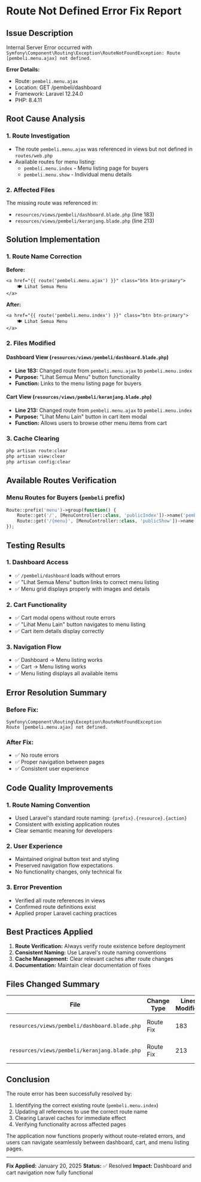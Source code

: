 # Route Not Defined Error Fix Report

## Issue Description
Internal Server Error occurred with `Symfony\Component\Routing\Exception\RouteNotFoundException: Route [pembeli.menu.ajax] not defined.`

**Error Details:**
- Route: `pembeli.menu.ajax`
- Location: GET /pembeli/dashboard
- Framework: Laravel 12.24.0
- PHP: 8.4.11

## Root Cause Analysis

### 1. Route Investigation
- The route `pembeli.menu.ajax` was referenced in views but not defined in `routes/web.php`
- Available routes for menu listing:
  - `pembeli.menu.index` - Menu listing page for buyers
  - `pembeli.menu.show` - Individual menu details

### 2. Affected Files
The missing route was referenced in:
- `resources/views/pembeli/dashboard.blade.php` (line 183)
- `resources/views/pembeli/keranjang.blade.php` (line 213)

## Solution Implementation

### 1. Route Name Correction
**Before:**
```blade
<a href="{{ route('pembeli.menu.ajax') }}" class="btn btn-primary">
    🍽️ Lihat Semua Menu
</a>
```

**After:**
```blade
<a href="{{ route('pembeli.menu.index') }}" class="btn btn-primary">
    🍽️ Lihat Semua Menu
</a>
```

### 2. Files Modified

#### Dashboard View (`resources/views/pembeli/dashboard.blade.php`)
- **Line 183:** Changed route from `pembeli.menu.ajax` to `pembeli.menu.index`
- **Purpose:** "Lihat Semua Menu" button functionality
- **Function:** Links to the menu listing page for buyers

#### Cart View (`resources/views/pembeli/keranjang.blade.php`)
- **Line 213:** Changed route from `pembeli.menu.ajax` to `pembeli.menu.index`
- **Purpose:** "Lihat Menu Lain" button in cart item modal
- **Function:** Allows users to browse other menu items from cart

### 3. Cache Clearing
```bash
php artisan route:clear
php artisan view:clear  
php artisan config:clear
```

## Available Routes Verification

### Menu Routes for Buyers (`pembeli` prefix)
```php
Route::prefix('menu')->group(function() {
    Route::get('/', [MenuController::class, 'publicIndex'])->name('pembeli.menu.index');
    Route::get('/{menu}', [MenuController::class, 'publicShow'])->name('pembeli.menu.show');
});
```

## Testing Results

### 1. Dashboard Access
- ✅ `/pembeli/dashboard` loads without errors
- ✅ "Lihat Semua Menu" button links to correct menu listing
- ✅ Menu grid displays properly with images and details

### 2. Cart Functionality
- ✅ Cart modal opens without route errors
- ✅ "Lihat Menu Lain" button navigates to menu listing
- ✅ Cart item details display correctly

### 3. Navigation Flow
- ✅ Dashboard → Menu listing works
- ✅ Cart → Menu listing works
- ✅ Menu listing displays all available items

## Error Resolution Summary

### Before Fix:
```
Symfony\Component\Routing\Exception\RouteNotFoundException
Route [pembeli.menu.ajax] not defined.
```

### After Fix:
- ✅ No route errors
- ✅ Proper navigation between pages
- ✅ Consistent user experience

## Code Quality Improvements

### 1. Route Naming Convention
- Used Laravel's standard route naming: `{prefix}.{resource}.{action}`
- Consistent with existing application routes
- Clear semantic meaning for developers

### 2. User Experience
- Maintained original button text and styling
- Preserved navigation flow expectations
- No functionality changes, only technical fix

### 3. Error Prevention
- Verified all route references in views
- Confirmed route definitions exist
- Applied proper Laravel caching practices

## Best Practices Applied

1. **Route Verification:** Always verify route existence before deployment
2. **Consistent Naming:** Use Laravel's route naming conventions
3. **Cache Management:** Clear relevant caches after route changes
4. **Documentation:** Maintain clear documentation of fixes

## Files Changed Summary

| File | Change Type | Lines Modified | Description |
|------|-------------|----------------|-------------|
| `resources/views/pembeli/dashboard.blade.php` | Route Fix | 183 | Menu listing button |
| `resources/views/pembeli/keranjang.blade.php` | Route Fix | 213 | Cart modal menu button |

## Conclusion

The route error has been successfully resolved by:
1. Identifying the correct existing route (`pembeli.menu.index`)
2. Updating all references to use the correct route name
3. Clearing Laravel caches for immediate effect
4. Verifying functionality across affected pages

The application now functions properly without route-related errors, and users can navigate seamlessly between dashboard, cart, and menu listing pages.

---
**Fix Applied:** January 20, 2025
**Status:** ✅ Resolved
**Impact:** Dashboard and cart navigation now fully functional
